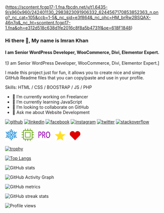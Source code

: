 (https://scontent.fcgp17-1.fna.fbcdn.net/v/t1.6435-9/s960x960/242401130_2983823091906332_6244567170853852363_n.png?_nc_cat=105&ccb=1-5&_nc_sid=e3f864&_nc_ohc=HM_brRw2BSQAX-46n7q&_nc_ht=scontent.fcgp17-1.fna&oh=e312d518c638d1fe2016c8f8a5b4731f&oe=618F1848)


### Hi there 👋, My name is Imran Khan
#### I am Senior WordPress Developer, WooCommerce, Divi, Elementor Expert.
![I am Senior WordPress Developer, WooCommerce, Divi, Elementor Expert.]

I made this project just for fun, it allows you to create nice and simple GitHub Readme files that you can copy/paste and use in your profile.

Skills: HTML / CSS / BOOSTRAP / JS  / PHP

- 🔭 I’m currently working on Freelancer 
- 🌱 I’m currently learning JavaScript 
- 👯 I’m looking to collaborate on GitHub 
- 💬 Ask me about Website Development 


[<img src='https://cdn.jsdelivr.net/npm/simple-icons@3.0.1/icons/github.svg' alt='github' height='40'>](https://github.com/imrankhanwordpress1)  [<img src='https://cdn.jsdelivr.net/npm/simple-icons@3.0.1/icons/linkedin.svg' alt='linkedin' height='40'>](https://www.linkedin.com/in/imran-khan-a1917515a/)  [<img src='https://cdn.jsdelivr.net/npm/simple-icons@3.0.1/icons/facebook.svg' alt='facebook' height='40'>](https://www.facebook.com/imrankhanwebdeveloper)  [<img src='https://cdn.jsdelivr.net/npm/simple-icons@3.0.1/icons/instagram.svg' alt='instagram' height='40'>](https://www.instagram.com/imran_khan.197/)  [<img src='https://cdn.jsdelivr.net/npm/simple-icons@3.0.1/icons/twitter.svg' alt='twitter' height='40'>](https://twitter.com/@Imran_coder)  [<img src='https://cdn.jsdelivr.net/npm/simple-icons@3.0.1/icons/stackoverflow.svg' alt='stackoverflow' height='40'>](https://stackoverflow.com/users/15914016)  

<a href='https://archiveprogram.github.com/'><img src='https://raw.githubusercontent.com/acervenky/animated-github-badges/master/assets/acbadge.gif' width='40' height='40'></a> <a href='https://docs.github.com/en/developers'><img src='https://raw.githubusercontent.com/acervenky/animated-github-badges/master/assets/devbadge.gif' width='40' height='40'></a> <a href='https://github.com/pricing'><img src='https://raw.githubusercontent.com/acervenky/animated-github-badges/master/assets/pro.gif' width='40' height='40'></a> <a href='https://stars.github.com/'><img src='https://raw.githubusercontent.com/acervenky/animated-github-badges/master/assets/starbadge.gif' width='35' height='35'></a> <a href='https://docs.github.com/en/github/supporting-the-open-source-community-with-github-sponsors'><img src='https://raw.githubusercontent.com/acervenky/animated-github-badges/master/assets/sponsorbadge.gif' width='35' height='35'></a> 

[![trophy](https://github-profile-trophy.vercel.app/?username=imrankhanwordpress1)](https://github.com/ryo-ma/github-profile-trophy)

[![Top Langs](https://github-readme-stats.vercel.app/api/top-langs/?username=imrankhanwordpress1)](https://github.com/anuraghazra/github-readme-stats)

![GitHub stats](https://github-readme-stats.vercel.app/api?username=imrankhanwordpress1&show_icons=true&count_private=true)  

![GitHub Activity Graph](https://activity-graph.herokuapp.com/graph?username=imrankhanwordpress1)  

![GitHub metrics](https://metrics.lecoq.io/imrankhanwordpress1)  

![GitHub streak stats](https://github-readme-streak-stats.herokuapp.com/?user=imrankhanwordpress1)  

![Profile views](https://gpvc.arturio.dev/imrankhanwordpress1)  
